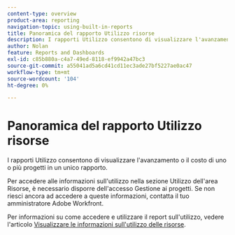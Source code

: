 ```yaml
---
content-type: overview
product-area: reporting
navigation-topic: using-built-in-reports
title: Panoramica del rapporto Utilizzo risorse
description: I rapporti Utilizzo consentono di visualizzare l'avanzamento o il costo di uno o più progetti in un unico rapporto.
author: Nolan
feature: Reports and Dashboards
exl-id: c85b880a-c4a7-49ed-8118-ef9942a47bc3
source-git-commit: a55041ad5a6cd41cd11ec3ade27bf5227ae0ac47
workflow-type: tm+mt
source-wordcount: '104'
ht-degree: 0%

---
```



# Panoramica del rapporto Utilizzo risorse

<!--CONTEXT SENSITIVE HELP - this is linked to the product. It is about a Resource reporting built-in report, so we need to keep it in both areas.-->

I rapporti Utilizzo consentono di visualizzare l&#39;avanzamento o il costo di uno o più progetti in un unico rapporto.

Per accedere alle informazioni sull&#39;utilizzo nella sezione Utilizzo dell&#39;area Risorse, è necessario disporre dell&#39;accesso Gestione ai progetti. Se non riesci ancora ad accedere a queste informazioni, contatta il tuo amministratore Adobe Workfront.

Per informazioni su come accedere e utilizzare il report sull&#39;utilizzo, vedere l&#39;articolo [Visualizzare le informazioni sull&#39;utilizzo delle risorse](../../../resource-mgmt/resource-utilization/view-utilization-information.md).
